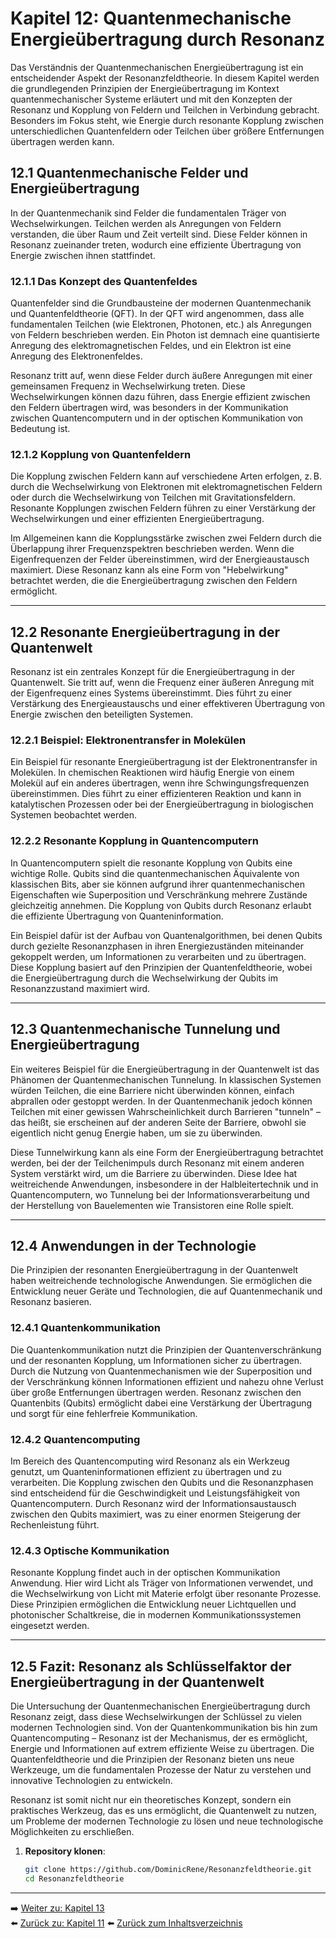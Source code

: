 # Kapitel 12: Quantenmechanische Energieübertragung durch Resonanz

Das Verständnis der Quantenmechanischen Energieübertragung ist ein entscheidender Aspekt der Resonanzfeldtheorie. In diesem Kapitel werden die grundlegenden Prinzipien der Energieübertragung im Kontext quantenmechanischer Systeme erläutert und mit den Konzepten der Resonanz und Kopplung von Feldern und Teilchen in Verbindung gebracht. Besonders im Fokus steht, wie Energie durch resonante Kopplung zwischen unterschiedlichen Quantenfeldern oder Teilchen über größere Entfernungen übertragen werden kann.

## 12.1 Quantenmechanische Felder und Energieübertragung

In der Quantenmechanik sind Felder die fundamentalen Träger von Wechselwirkungen. Teilchen werden als Anregungen von Feldern verstanden, die über Raum und Zeit verteilt sind. Diese Felder können in Resonanz zueinander treten, wodurch eine effiziente Übertragung von Energie zwischen ihnen stattfindet.

### 12.1.1 Das Konzept des Quantenfeldes

Quantenfelder sind die Grundbausteine der modernen Quantenmechanik und Quantenfeldtheorie (QFT). In der QFT wird angenommen, dass alle fundamentalen Teilchen (wie Elektronen, Photonen, etc.) als Anregungen von Feldern beschrieben werden. Ein Photon ist demnach eine quantisierte Anregung des elektromagnetischen Feldes, und ein Elektron ist eine Anregung des Elektronenfeldes.

Resonanz tritt auf, wenn diese Felder durch äußere Anregungen mit einer gemeinsamen Frequenz in Wechselwirkung treten. Diese Wechselwirkungen können dazu führen, dass Energie effizient zwischen den Feldern übertragen wird, was besonders in der Kommunikation zwischen Quantencomputern und in der optischen Kommunikation von Bedeutung ist.

### 12.1.2 Kopplung von Quantenfeldern

Die Kopplung zwischen Feldern kann auf verschiedene Arten erfolgen, z. B. durch die Wechselwirkung von Elektronen mit elektromagnetischen Feldern oder durch die Wechselwirkung von Teilchen mit Gravitationsfeldern. Resonante Kopplungen zwischen Feldern führen zu einer Verstärkung der Wechselwirkungen und einer effizienten Energieübertragung.

Im Allgemeinen kann die Kopplungsstärke zwischen zwei Feldern durch die Überlappung ihrer Frequenzspektren beschrieben werden. Wenn die Eigenfrequenzen der Felder übereinstimmen, wird der Energieaustausch maximiert. Diese Resonanz kann als eine Form von "Hebelwirkung" betrachtet werden, die die Energieübertragung zwischen den Feldern ermöglicht.

---

## 12.2 Resonante Energieübertragung in der Quantenwelt

Resonanz ist ein zentrales Konzept für die Energieübertragung in der Quantenwelt. Sie tritt auf, wenn die Frequenz einer äußeren Anregung mit der Eigenfrequenz eines Systems übereinstimmt. Dies führt zu einer Verstärkung des Energieaustauschs und einer effektiveren Übertragung von Energie zwischen den beteiligten Systemen.

### 12.2.1 Beispiel: Elektronentransfer in Molekülen

Ein Beispiel für resonante Energieübertragung ist der Elektronentransfer in Molekülen. In chemischen Reaktionen wird häufig Energie von einem Molekül auf ein anderes übertragen, wenn ihre Schwingungsfrequenzen übereinstimmen. Dies führt zu einer effizienteren Reaktion und kann in katalytischen Prozessen oder bei der Energieübertragung in biologischen Systemen beobachtet werden.

### 12.2.2 Resonante Kopplung in Quantencomputern

In Quantencomputern spielt die resonante Kopplung von Qubits eine wichtige Rolle. Qubits sind die quantenmechanischen Äquivalente von klassischen Bits, aber sie können aufgrund ihrer quantenmechanischen Eigenschaften wie Superposition und Verschränkung mehrere Zustände gleichzeitig annehmen. Die Kopplung von Qubits durch Resonanz erlaubt die effiziente Übertragung von Quanteninformation.

Ein Beispiel dafür ist der Aufbau von Quantenalgorithmen, bei denen Qubits durch gezielte Resonanzphasen in ihren Energiezuständen miteinander gekoppelt werden, um Informationen zu verarbeiten und zu übertragen. Diese Kopplung basiert auf den Prinzipien der Quantenfeldtheorie, wobei die Energieübertragung durch die Wechselwirkung der Qubits im Resonanzzustand maximiert wird.

---

## 12.3 Quantenmechanische Tunnelung und Energieübertragung

Ein weiteres Beispiel für die Energieübertragung in der Quantenwelt ist das Phänomen der Quantenmechanischen Tunnelung. In klassischen Systemen würden Teilchen, die eine Barriere nicht überwinden können, einfach abprallen oder gestoppt werden. In der Quantenmechanik jedoch können Teilchen mit einer gewissen Wahrscheinlichkeit durch Barrieren "tunneln" – das heißt, sie erscheinen auf der anderen Seite der Barriere, obwohl sie eigentlich nicht genug Energie haben, um sie zu überwinden.

Diese Tunnelwirkung kann als eine Form der Energieübertragung betrachtet werden, bei der der Teilchenimpuls durch Resonanz mit einem anderen System verstärkt wird, um die Barriere zu überwinden. Diese Idee hat weitreichende Anwendungen, insbesondere in der Halbleitertechnik und in Quantencomputern, wo Tunnelung bei der Informationsverarbeitung und der Herstellung von Bauelementen wie Transistoren eine Rolle spielt.

---

## 12.4 Anwendungen in der Technologie

Die Prinzipien der resonanten Energieübertragung in der Quantenwelt haben weitreichende technologische Anwendungen. Sie ermöglichen die Entwicklung neuer Geräte und Technologien, die auf Quantenmechanik und Resonanz basieren.

### 12.4.1 Quantenkommunikation

Die Quantenkommunikation nutzt die Prinzipien der Quantenverschränkung und der resonanten Kopplung, um Informationen sicher zu übertragen. Durch die Nutzung von Quantenmechanismen wie der Superposition und der Verschränkung können Informationen effizient und nahezu ohne Verlust über große Entfernungen übertragen werden. Resonanz zwischen den Quantenbits (Qubits) ermöglicht dabei eine Verstärkung der Übertragung und sorgt für eine fehlerfreie Kommunikation.

### 12.4.2 Quantencomputing

Im Bereich des Quantencomputing wird Resonanz als ein Werkzeug genutzt, um Quanteninformationen effizient zu übertragen und zu verarbeiten. Die Kopplung zwischen den Qubits und die Resonanzphasen sind entscheidend für die Geschwindigkeit und Leistungsfähigkeit von Quantencomputern. Durch Resonanz wird der Informationsaustausch zwischen den Qubits maximiert, was zu einer enormen Steigerung der Rechenleistung führt.

### 12.4.3 Optische Kommunikation

Resonante Kopplung findet auch in der optischen Kommunikation Anwendung. Hier wird Licht als Träger von Informationen verwendet, und die Wechselwirkung von Licht mit Materie erfolgt über resonante Prozesse. Diese Prinzipien ermöglichen die Entwicklung neuer Lichtquellen und photonischer Schaltkreise, die in modernen Kommunikationssystemen eingesetzt werden.

---

## 12.5 Fazit: Resonanz als Schlüsselfaktor der Energieübertragung in der Quantenwelt

Die Untersuchung der Quantenmechanischen Energieübertragung durch Resonanz zeigt, dass diese Wechselwirkungen der Schlüssel zu vielen modernen Technologien sind. Von der Quantenkommunikation bis hin zum Quantencomputing – Resonanz ist der Mechanismus, der es ermöglicht, Energie und Informationen auf extrem effiziente Weise zu übertragen. Die Quantenfeldtheorie und die Prinzipien der Resonanz bieten uns neue Werkzeuge, um die fundamentalen Prozesse der Natur zu verstehen und innovative Technologien zu entwickeln.

Resonanz ist somit nicht nur ein theoretisches Konzept, sondern ein praktisches Werkzeug, das es uns ermöglicht, die Quantenwelt zu nutzen, um Probleme der modernen Technologie zu lösen und neue technologische Möglichkeiten zu erschließen.



1. **Repository klonen**:  
   ```bash
   git clone https://github.com/DominicRene/Resonanzfeldtheorie.git
   cd Resonanzfeldtheorie

---

➡️ [Weiter zu: Kapitel 13](Kapitel_13.md)  
⬅️ [Zurück zu: Kapitel 11](Kapitel_11.md)
⬅️ [Zurück zum Inhaltsverzeichnis](README.md)